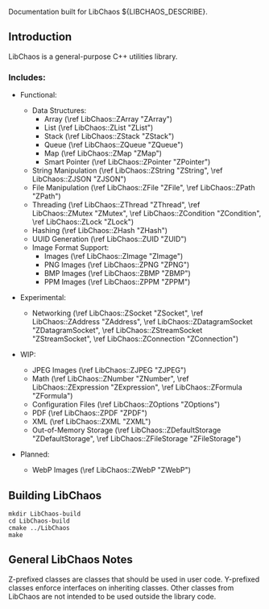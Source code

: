 Documentation built for LibChaos ${LIBCHAOS_DESCRIBE}.

## Introduction

LibChaos is a general-purpose C++ utilities library.

### Includes:

- Functional:
    - Data Structures:
        - Array             (\ref LibChaos::ZArray              "ZArray")
        - List              (\ref LibChaos::ZList               "ZList")
        - Stack             (\ref LibChaos::ZStack              "ZStack")
        - Queue             (\ref LibChaos::ZQueue              "ZQueue")
        - Map               (\ref LibChaos::ZMap                "ZMap")
        - Smart Pointer     (\ref LibChaos::ZPointer            "ZPointer")
    - String Manipulation   (\ref LibChaos::ZString             "ZString",
                             \ref LibChaos::ZJSON               "ZJSON")
    - File Manipulation     (\ref LibChaos::ZFile               "ZFile",
                             \ref LibChaos::ZPath               "ZPath")
    - Threading             (\ref LibChaos::ZThread             "ZThread",
                             \ref LibChaos::ZMutex              "ZMutex",
                             \ref LibChaos::ZCondition          "ZCondition",
                             \ref LibChaos::ZLock               "ZLock")
    - Hashing               (\ref LibChaos::ZHash               "ZHash")
    - UUID Generation       (\ref LibChaos::ZUID                "ZUID")
    - Image Format Support:
        - Images            (\ref LibChaos::ZImage              "ZImage")
        - PNG Images        (\ref LibChaos::ZPNG                "ZPNG")
        - BMP Images        (\ref LibChaos::ZBMP                "ZBMP")
        - PPM Images        (\ref LibChaos::ZPPM                "ZPPM")

- Experimental:
    - Networking            (\ref LibChaos::ZSocket             "ZSocket",
                             \ref LibChaos::ZAddress            "ZAddress",
                             \ref LibChaos::ZDatagramSocket     "ZDatagramSocket",
                             \ref LibChaos::ZStreamSocket       "ZStreamSocket",
                             \ref LibChaos::ZConnection         "ZConnection")

- WIP:
    - JPEG Images           (\ref LibChaos::ZJPEG                "ZJPEG")
    - Math                  (\ref LibChaos::ZNumber             "ZNumber",
                             \ref LibChaos::ZExpression         "ZExpression",
                             \ref LibChaos::ZFormula            "ZFormula")
    - Configuration Files   (\ref LibChaos::ZOptions            "ZOptions")
    - PDF                   (\ref LibChaos::ZPDF                "ZPDF")
    - XML                   (\ref LibChaos::ZXML                "ZXML")
    - Out-of-Memory Storage (\ref LibChaos::ZDefaultStorage     "ZDefaultStorage",
                             \ref LibChaos::ZFileStorage        "ZFileStorage")

- Planned:
    - WebP Images           (\ref LibChaos::ZWebP               "ZWebP")

## Building LibChaos

    mkdir LibChaos-build
    cd LibChaos-build
    cmake ../LibChaos
    make


## General LibChaos Notes
Z-prefixed classes are classes that should be used in user code.
Y-prefixed classes enforce interfaces on inheriting classes.
Other classes from LibChaos are not intended to be used outside the library code.
